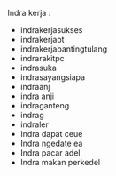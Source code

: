 Indra kerja :

  * indrakerjasukses
  * indrakerjaot
  * indrakerjabantingtulang
  * indrarakitpc
  * indrasuka
  * indrasayangsiapa
  * indraanj
  * indra anji
  * indraganteng
  * indrag  
  * indraler
  * Indra dapat ceue
  * Indra ngedate ea
  * Indra pacar adel
  * Indra makan perkedel
